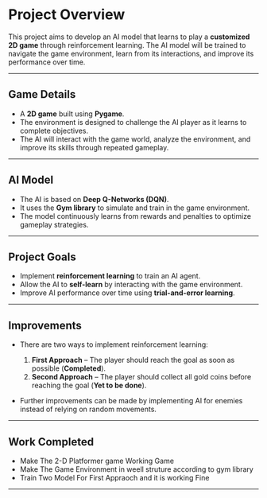 # **Project Overview**  

This project aims to develop an AI model that learns to play a **customized 2D game** through reinforcement learning. The AI model will be trained to navigate the game environment, learn from its interactions, and improve its performance over time.  

---

## **Game Details**  

- A **2D game** built using **Pygame**.  
- The environment is designed to challenge the AI player as it learns to complete objectives.  
- The AI will interact with the game world, analyze the environment, and improve its skills through repeated gameplay.  

---

## **AI Model**  

- The AI is based on **Deep Q-Networks (DQN)**.  
- It uses the **Gym library** to simulate and train in the game environment.  
- The model continuously learns from rewards and penalties to optimize gameplay strategies.  

---

## **Project Goals**  

- Implement **reinforcement learning** to train an AI agent.  
- Allow the AI to **self-learn** by interacting with the game environment.  
- Improve AI performance over time using **trial-and-error learning**.  

---

## **Improvements**  

- There are two ways to implement reinforcement learning:
  1. **First Approach** – The player should reach the goal as soon as possible (**Completed**).
  2. **Second Approach** – The player should collect all gold coins before reaching the goal (**Yet to be done**).

- Further improvements can be made by implementing AI for enemies instead of relying on random movements.

---

## **Work Completed**  

- Make The 2-D Platformer game Working Game 
- Make The Game Environment in weell struture according to gym library
- Train Two Model For First Appraoch and it is working Fine

---
